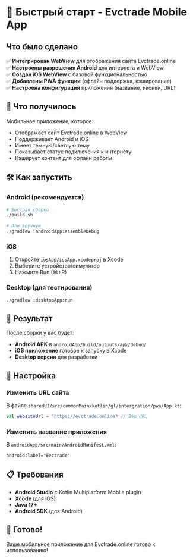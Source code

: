 # 🚀 Быстрый старт - Evctrade Mobile App

## Что было сделано

✅ **Интегрирован WebView** для отображения сайта Evctrade.online  
✅ **Настроены разрешения Android** для интернета и WebView  
✅ **Создан iOS WebView** с базовой функциональностью  
✅ **Добавлены PWA функции** (офлайн поддержка, кэширование)  
✅ **Настроена конфигурация** приложения (название, иконки, URL)  

## 🎯 Что получилось

Мобильное приложение, которое:
- Отображает сайт Evctrade.online в WebView
- Поддерживает Android и iOS
- Имеет темную/светлую тему
- Показывает статус подключения к интернету
- Кэширует контент для офлайн работы

## 🛠️ Как запустить

### Android (рекомендуется)
```bash
# Быстрая сборка
./build.sh

# Или вручную
./gradlew :androidApp:assembleDebug
```

### iOS
1. Откройте `iosApp/iosApp.xcodeproj` в Xcode
2. Выберите устройство/симулятор
3. Нажмите Run (⌘+R)

### Desktop (для тестирования)
```bash
./gradlew :desktopApp:run
```

## 📱 Результат

После сборки у вас будет:
- **Android APK** в `androidApp/build/outputs/apk/debug/`
- **iOS приложение** готовое к запуску в Xcode
- **Desktop версия** для разработки

## 🔧 Настройка

### Изменить URL сайта
В файле `sharedUI/src/commonMain/kotlin/gl/intergration/pwa/App.kt`:
```kotlin
val websiteUrl = "https://evctrade.online" // Ваш URL
```

### Изменить название приложения
В `androidApp/src/main/AndroidManifest.xml`:
```xml
android:label="Evctrade"
```

## 📋 Требования

- **Android Studio** с Kotlin Multiplatform Mobile plugin
- **Xcode** (для iOS)
- **Java 17+**
- **Android SDK** (для Android)

## 🎉 Готово!

Ваше мобильное приложение для Evctrade.online готово к использованию!
